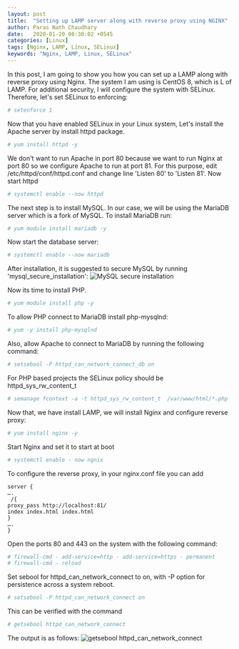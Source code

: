 ```yaml
---
layout: post
title:  "Setting up LAMP server along with reverse proxy using NGINX"
author: Paras Nath Chaudhary
date:   2020-01-20 08:30:02 +0545
categories: [Linux]
tags: [Nginx, LAMP, Linux, SELinux]
keywords: "Nginx, LAMP, Linux, SELinux"
---
```


In this post, I am going to show you how you can set up a LAMP along with reverse proxy using Nginx. The system I am using is CentOS 8, which is L of LAMP. For additional security, I will configure the system with SELinux. Therefore,  let's set SELinux to enforcing:
```bash
# setenforce 1
```

Now that you have enabled SELinux in your Linux system, Let's install the Apache server by install httpd package.
```bash
# yum install httpd -y
```

We don't want to run Apache in port 80 because we want to run Nginx at port 80 so we configure Apache to run at port 81. For this purpose, edit /etc/httpd/conf/httpd.conf and change line 'Listen 80' to 'Listen 81'. Now start httpd
```bash
# systemctl enable --now httpd
```

The next step is to install MySQL. In our case, we will be using the MariaDB server which is a fork of MySQL. To install MariaDB run:
```bash
# yum module install mariadb -y
```

Now start the database server:
```bash
# systemctl enable --now mariadb
```
After installation, it is suggested to secure MySQL by running 'mysql_secure_installation':
![MySQL secure installation](/blog/assets/img/mysql-secure-installation.png)

Now its time to install PHP. 
```bash
# yum module install php -y
```
To allow PHP connect to MariaDB install php-mysqlnd:
```bash
# yum -y install php-mysqlnd
```
Also, allow Apache to connect to MariaDB by running the following command:
```bash
# setsebool -P httpd_can_network_connect_db on
```
For PHP based projects the SELinux policy should be httpd_sys_rw_content_t
```bash
# semanage fcontext -a -t httpd_sys_rw_content_t  /var/www/html/*.php
```
Now that, we have install LAMP, we will install Nginx and configure reverse proxy:
```bash
# yum install nginx -y
```
Start Nginx and set it to start at boot
```bash
# systemctl enable - now ngnix
```
To configure the reverse proxy, in your nginx.conf file you can add
```nginx
server {
….
 /{
proxy_pass http://localhost:81/
index index.html index.html
}
….
}
```

Open the ports 80 and 443 on the system with the following command:
```bash
# firewall-cmd - add-service=http - add-service=https - permanent
# firewall-cmd - reload
```

Set sebool for httpd_can_network_connect to on, with -P option for persistence across a system reboot.
```bash
# setsebool -P httpd_can_network_connect on
```

This can be verified with the command
```bash
# getsebool httpd_can_network_connect
```

The output is as follows:
![getsebool httpd_can_network_connect](/blog/assets/img/se-bool-httpd-can-network-connect.png)